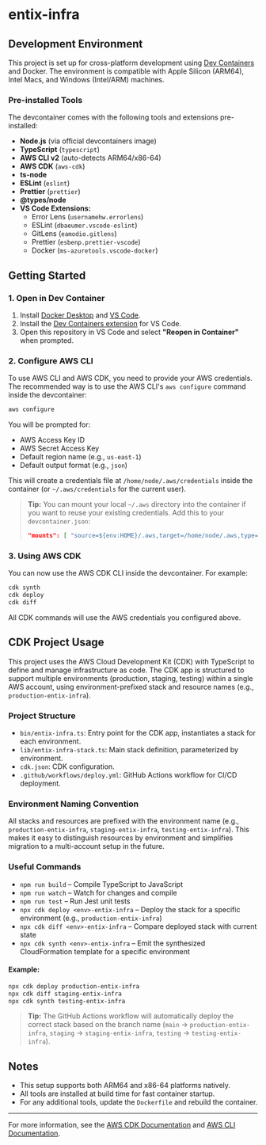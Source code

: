 # entix-infra

## Development Environment

This project is set up for cross-platform development using [Dev Containers](https://containers.dev/) and Docker. The environment is compatible with Apple Silicon (ARM64), Intel Macs, and Windows (Intel/ARM) machines.

### Pre-installed Tools

The devcontainer comes with the following tools and extensions pre-installed:

- **Node.js** (via official devcontainers image)
- **TypeScript** (`typescript`)
- **AWS CLI v2** (auto-detects ARM64/x86-64)
- **AWS CDK** (`aws-cdk`)
- **ts-node**
- **ESLint** (`eslint`)
- **Prettier** (`prettier`)
- **@types/node**
- **VS Code Extensions:**
  - Error Lens (`usernamehw.errorlens`)
  - ESLint (`dbaeumer.vscode-eslint`)
  - GitLens (`eamodio.gitlens`)
  - Prettier (`esbenp.prettier-vscode`)
  - Docker (`ms-azuretools.vscode-docker`)

## Getting Started

### 1. Open in Dev Container

1. Install [Docker Desktop](https://www.docker.com/products/docker-desktop/) and [VS Code](https://code.visualstudio.com/).
2. Install the [Dev Containers extension](https://marketplace.visualstudio.com/items?itemName=ms-vscode-remote.remote-containers) for VS Code.
3. Open this repository in VS Code and select **"Reopen in Container"** when prompted.

### 2. Configure AWS CLI

To use AWS CLI and AWS CDK, you need to provide your AWS credentials. The recommended way is to use the AWS CLI's `aws configure` command inside the devcontainer:

```sh
aws configure
```

You will be prompted for:

- AWS Access Key ID
- AWS Secret Access Key
- Default region name (e.g., `us-east-1`)
- Default output format (e.g., `json`)

This will create a credentials file at `/home/node/.aws/credentials` inside the container (or `~/.aws/credentials` for the current user).

> **Tip:** You can mount your local `~/.aws` directory into the container if you want to reuse your existing credentials. Add this to your `devcontainer.json`:
>
> ```json
> "mounts": [ "source=${env:HOME}/.aws,target=/home/node/.aws,type=bind,consistency=cached" ]
> ```

### 3. Using AWS CDK

You can now use the AWS CDK CLI inside the devcontainer. For example:

```sh
cdk synth
cdk deploy
cdk diff
```

All CDK commands will use the AWS credentials you configured above.

## CDK Project Usage

This project uses the AWS Cloud Development Kit (CDK) with TypeScript to define and manage infrastructure as code. The CDK app is structured to support multiple environments (production, staging, testing) within a single AWS account, using environment-prefixed stack and resource names (e.g., `production-entix-infra`).

### Project Structure

- `bin/entix-infra.ts`: Entry point for the CDK app, instantiates a stack for each environment.
- `lib/entix-infra-stack.ts`: Main stack definition, parameterized by environment.
- `cdk.json`: CDK configuration.
- `.github/workflows/deploy.yml`: GitHub Actions workflow for CI/CD deployment.

### Environment Naming Convention

All stacks and resources are prefixed with the environment name (e.g., `production-entix-infra`, `staging-entix-infra`, `testing-entix-infra`). This makes it easy to distinguish resources by environment and simplifies migration to a multi-account setup in the future.

### Useful Commands

- `npm run build` – Compile TypeScript to JavaScript
- `npm run watch` – Watch for changes and compile
- `npm run test` – Run Jest unit tests
- `npx cdk deploy <env>-entix-infra` – Deploy the stack for a specific environment (e.g., `production-entix-infra`)
- `npx cdk diff <env>-entix-infra` – Compare deployed stack with current state
- `npx cdk synth <env>-entix-infra` – Emit the synthesized CloudFormation template for a specific environment

#### Example:

```sh
npx cdk deploy production-entix-infra
npx cdk diff staging-entix-infra
npx cdk synth testing-entix-infra
```

> **Tip:** The GitHub Actions workflow will automatically deploy the correct stack based on the branch name (`main` → `production-entix-infra`, `staging` → `staging-entix-infra`, `testing` → `testing-entix-infra`).

## Notes

- This setup supports both ARM64 and x86-64 platforms natively.
- All tools are installed at build time for fast container startup.
- For any additional tools, update the `Dockerfile` and rebuild the container.

---

For more information, see the [AWS CDK Documentation](https://docs.aws.amazon.com/cdk/latest/guide/home.html) and [AWS CLI Documentation](https://docs.aws.amazon.com/cli/latest/userguide/cli-chap-welcome.html).
